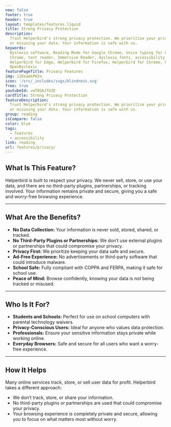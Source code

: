 ```yaml
---
new: false
footer: true
header: true
layout: templates/features.liquid
title: Strong Privacy Protection
description:
  Trust Helperbird's strong privacy protection. We prioritize your privacy by not storing, selling,
  or misusing your data. Your information is safe with us.
keywords:
  Dyslexia software, Reading Mode for Google Chrome, Voice typing for Chrome, Text to speech for
  Chrome, text reader, Immersive Reader, dyslexia fonts, accessibility software, dyslexia software,
  Helperbird for Edge, Helperbird for Firefox, Helperbird for Chrome, Opendyslexic for Chrome,
  OpenDyslexic
featurePageTitle: Privacy Features
img: i1EeaekPHIo
icon: '/src/_includes/svgs/blindness.svg'
free: true
youtubeId: vwT8SAJfU3E
cardTitle: Strong Privacy Protection
featureDescription:
  Trust Helperbird's strong privacy protection. We prioritize your privacy by not storing, selling,
  or misusing your data. Your information is safe with us.
group: reading
isCompare: false 
color: blue
tags:
  - features
  - accessibility
link: reading
url: features/privacy/
---
```




## What Is This Feature?

Helperbird is built to respect your privacy. We never sell, store, or use your data, and there are no third-party plugins, partnerships, or tracking involved. Your information remains private and secure, giving you a safe and worry-free browsing experience.

---

## What Are the Benefits?

- **No Data Collection:** Your information is never sold, stored, shared, or tracked.  
- **No Third-Party Plugins or Partnerships:** We don’t use external plugins or partnerships that could compromise your privacy.  
- **Privacy First:** We prioritize keeping your data safe and secure.  
- **Ad-Free Experience:** No advertisements or third-party software that could introduce malware.  
- **School Safe:** Fully compliant with COPPA and FERPA, making it safe for school use.  
- **Peace of Mind:** Browse confidently, knowing your data is not being tracked or misused.

---

## Who Is It For?

- **Students and Schools:** Perfect for use on school computers with parental technology waivers.  
- **Privacy-Conscious Users:** Ideal for anyone who values data protection.  
- **Professionals:** Ensure your sensitive information stays private while working online.  
- **Everyday Browsers:** Safe and secure for all users who want a worry-free experience.

---

## How It Helps

Many online services track, store, or sell user data for profit. Helperbird takes a different approach:  
- We don’t track, store, or share your information.  
- No third-party plugins or partnerships are used that could compromise your privacy.  
- Your browsing experience is completely private and secure, allowing you to focus on what matters most without worry.
